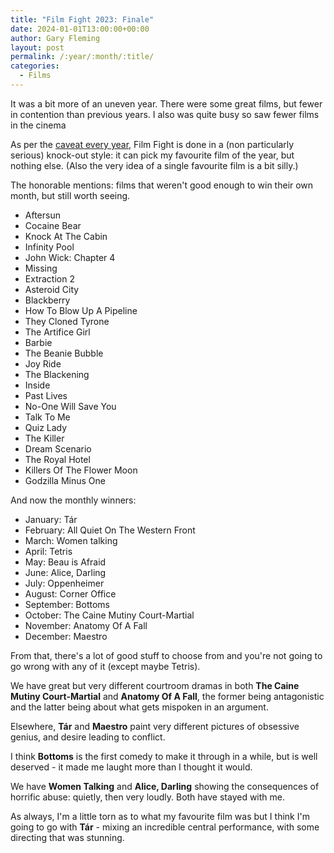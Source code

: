 ```yaml
---
title: "Film Fight 2023: Finale"
date: 2024-01-01T13:00:00+00:00
author: Gary Fleming
layout: post
permalink: /:year/:month/:title/
categories:
  - Films
---
```


It was a bit more of an uneven year. There were some great films, but fewer in contention than previous years. I also was quite busy so saw fewer films in the cinema

As per the [caveat every year](https://solitude.vkps.co.uk/2023/01/film-fight-2022-finale/), Film Fight is done in a (non particularly serious) knock-out style: it can pick my favourite film of the year, but nothing else. (Also the very idea of a single favourite film is a bit silly.)

The honorable mentions: films that weren't good enough to win their own month, but still worth seeing.

* Aftersun
* Cocaine Bear
* Knock At The Cabin
* Infinity Pool
* John Wick: Chapter 4
* Missing
* Extraction 2
* Asteroid City
* Blackberry
* How To Blow Up A Pipeline
* They Cloned Tyrone
* The Artifice Girl
* Barbie
* The Beanie Bubble
* Joy Ride
* The Blackening
* Inside
* Past Lives
* No-One Will Save You
* Talk To Me
* Quiz Lady
* The Killer
* Dream Scenario
* The Royal Hotel
* Killers Of The Flower Moon
* Godzilla Minus One

And now the monthly winners:

* January: Tár
* February: All Quiet On The Western Front
* March: Women talking
* April: Tetris
* May: Beau is Afraid
* June: Alice, Darling
* July: Oppenheimer
* August: Corner Office
* September: Bottoms
* October: The Caine Mutiny Court-Martial
* November: Anatomy Of A Fall
* December: Maestro

From that, there's a lot of good stuff to choose from and you're not going to go wrong with any of it (except maybe Tetris).


We have great but very different courtroom dramas in both **The Caine Mutiny Court-Martial** and **Anatomy Of A Fall**, the former being antagonistic and the latter being about what gets mispoken in an argument.

Elsewhere, **Tár** and **Maestro** paint very different pictures of obsessive genius, and desire leading to conflict.

I think **Bottoms** is the first comedy to make it through in a while, but is well deserved - it made me laught more than I thought it would.

We have **Women Talking** and **Alice, Darling** showing the consequences of horrific abuse: quietly, then very loudly. Both have stayed with me.

As always, I'm a little torn as to what my favourite film was but I think I'm going to go with **Tár** - mixing an incredible central performance, with some directing that was stunning. 